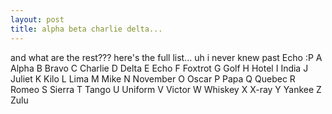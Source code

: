 ```yaml
---
layout: post
title: alpha beta charlie delta...
---
```


and what are the rest??? here's the full list... uh i never knew past Echo :P A Alpha B Bravo C Charlie D Delta E Echo F Foxtrot G Golf H Hotel I India J Juliet K Kilo L Lima M Mike N November O Oscar P Papa Q Quebec R Romeo S Sierra T Tango U Uniform V Victor W Whiskey X X-ray Y Yankee Z Zulu
